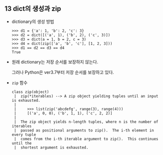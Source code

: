 ## 13 dict의 생성과 zip
* dictionary의 생성 방법
  
      >>> d1 = {'a': 1, 'b': 2, 'c': 3}
      >>> d2 = dict([('a', 1), ('b', 2), ('c', 3)])
      >>> d3 = dict(a = 1, b = 2, c = 3)
      >>> d4 = dict(zip(['a', 'b', 'c'], [1, 2, 3]))
      >>> d1 == d2 == d3 == d4
      True

* 원래 dictionary는 저장 순서를 보장하지 않는다.

  그러나 Python은 ver3.7부터 저장 순서를 보장하고 있다.
  
* `zip` 함수

      class zip(object)
       |  zip(*iterables) --> A zip object yielding tuples until an input is exhausted.
       |  
       |     >>> list(zip('abcdefg', range(3), range(4)))
       |     [('a', 0, 0), ('b', 1, 1), ('c', 2, 2)]
       |  
       |  The zip object yields n-length tuples, where n is the number of iterables
       |  passed as positional arguments to zip().  The i-th element in every tuple
       |  comes from the i-th iterable argument to zip().  This continues until the
       |  shortest argument is exhausted.
